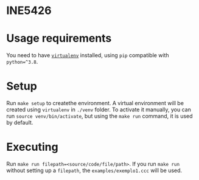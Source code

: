 # INE5426

# Usage requirements

You need to have [`virtualenv`](https://pypi.org/project/virtualenv/) installed, using `pip` compatible with `python=^3.8`.

# Setup

Run `make setup` to createthe environment. A virtual environment will be created using `virtualenv` in `./venv` folder. To activate it manually, you can run `source venv/bin/activate`, but using the `make run` command, it is used by default.

# Executing

Run `make run filepath=<source/code/file/path>`. If you run `make run` without setting up a `filepath`, the `examples/exemplo1.ccc` will be used.